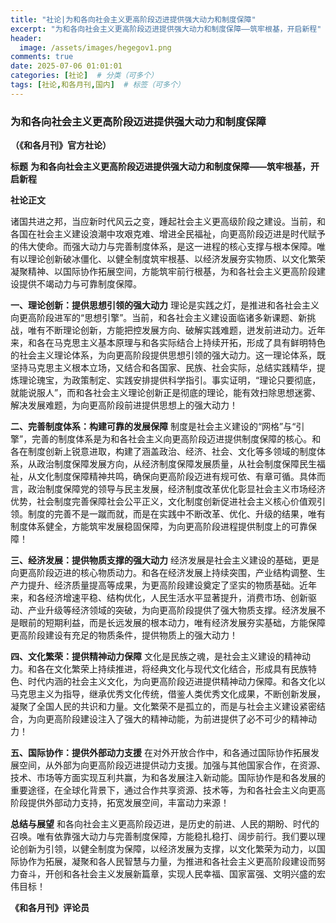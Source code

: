 ```yaml
---
title: "社论|为和各向社会主义更高阶段迈进提供强大动力和制度保障"
excerpt: "为和各向社会主义更高阶段迈进提供强大动力和制度保障——筑牢根基，开启新程"
header:
  image: /assets/images/hegegov1.png
comments: true
date: 2025-07-06 01:01:01
categories: [社论]  # 分类（可多个）
tags: [社论,和各月刊,国内]  # 标签（可多个）
---
```


### 为和各向社会主义更高阶段迈进提供强大动力和制度保障
**（《和各月刊》官方社论）**

**标题**
**为和各向社会主义更高阶段迈进提供强大动力和制度保障——筑牢根基，开启新程**

**社论正文**

诸国共进之邦，当应新时代风云之变，踵起社会主义更高级阶段之建设。当前，和各国在社会主义建设浪潮中攻艰克难、增进全民福祉，向更高阶段迈进是时代赋予的伟大使命。而强大动力与完善制度体系，是这一进程的核心支撑与根本保障。唯有以理论创新破冰僵化、以健全制度筑牢根基、以经济发展夯实物质、以文化繁荣凝聚精神、以国际协作拓展空间，方能筑牢前行根基，为和各社会主义更高阶段建设提供不竭动力与可靠制度保障。

**一、理论创新：提供思想引领的强大动力**
理论是实践之灯，是推进和各社会主义向更高阶段进军的“思想引擎”。当前，和各社会主义建设面临诸多新课题、新挑战，唯有不断理论创新，方能把控发展方向、破解实践难题，迸发前进动力。近年来，和各在马克思主义基本原理与和各实际结合上持续开拓，形成了具有鲜明特色的社会主义理论体系，为向更高阶段提供思想引领的强大动力。这一理论体系，既坚持马克思主义根本立场，又结合和各国家、民族、社会实际，总结实践精华，提炼理论瑰宝，为政策制定、实践安排提供科学指引。事实证明，“理论只要彻底，就能说服人”，而和各社会主义理论创新正是彻底的理论，能有效扫除思想迷雾、解决发展难题，为向更高阶段前进提供思想上的强大动力！

**二、完善制度体系：构建可靠的发展保障**
制度是社会主义建设的“网格”与“引擎”，完善的制度体系是为和各社会主义向更高阶段迈进提供制度保障的核心。和各在制度创新上锐意进取，构建了涵盖政治、经济、社会、文化等多领域的制度体系，从政治制度保障发展方向，从经济制度保障发展质量，从社会制度保障民生福祉，从文化制度保障精神共鸣，确保向更高阶段迈进有规可依、有章可循。具体而言，政治制度保障党的领导与民主发展，经济制度改革优化彰显社会主义市场经济优势，社会制度完善保障社会公平正义，文化制度创新促进社会主义核心价值观引领。制度的完善不是一蹴而就，而是在实践中不断改革、优化、升级的结果，唯有制度体系健全，方能筑牢发展稳固保障，为向更高阶段进程提供制度上的可靠保障！

**三、经济发展：提供物质支撑的强大动力**
经济发展是社会主义建设的基础，更是向更高阶段迈进的核心物质动力。和各在经济发展上持续突围，产业结构调整、生产力提升、经济质量提高等成果，为更高阶段建设奠定了坚实的物质基础。近年来，和各经济增速平稳、结构优化，人民生活水平显著提升，消费市场、创新驱动、产业升级等经济领域的突破，为向更高阶段提供了强大物质支撑。经济发展不是眼前的短期利益，而是长远发展的根本动力，唯有经济发展夯实基础，方能保障更高阶段建设有充足的物质条件，提供物质上的强大动力！

**四、文化繁荣：提供精神动力保障**
文化是民族之魂，是社会主义建设的精神动力。和各在文化繁荣上持续推进，将经典文化与现代文化结合，形成具有民族特色、时代内涵的社会主义文化，为向更高阶段迈进提供精神动力保障。和各文化以马克思主义为指导，继承优秀文化传统，借鉴人类优秀文化成果，不断创新发展，凝聚了全国人民的共识和力量。文化繁荣不是孤立的，而是与社会主义建设紧密结合，为向更高阶段建设注入了强大的精神动能，为前进提供了必不可少的精神动力！

**五、国际协作：提供外部动力支援**
在对外开放合作中，和各通过国际协作拓展发展空间，从外部为向更高阶段迈进提供动力支援。加强与其他国家合作，在资源、技术、市场等方面实现互利共赢，为和各发展注入新动能。国际协作是和各发展的重要途径，在全球化背景下，通过合作共享资源、技术等，为和各社会主义向更高阶段提供外部动力支持，拓宽发展空间，丰富动力来源！

**总结与展望**
和各向社会主义更高阶段迈进，是历史的前进、人民的期盼、时代的召唤。唯有依靠强大动力与完善制度保障，方能稳扎稳打、阔步前行。我们要以理论创新为引领，以健全制度为保障，以经济发展为支撑，以文化繁荣为动力，以国际协作为拓展，凝聚和各人民智慧与力量，为推进和各社会主义更高阶段建设而努力奋斗，开创和各社会主义发展新篇章，实现人民幸福、国家富强、文明兴盛的宏伟目标！

**《和各月刊》评论员**


